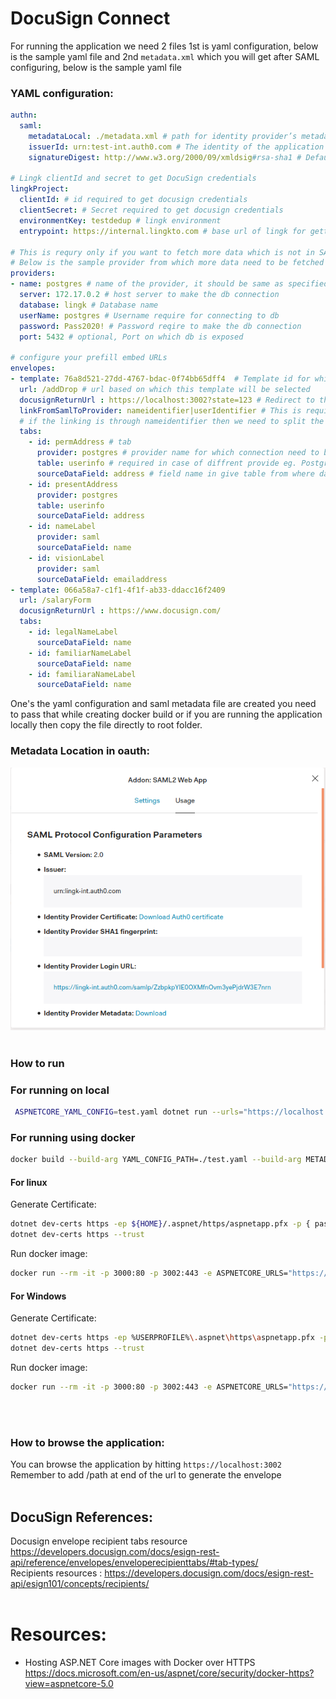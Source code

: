 # DocuSign Connect

For running the application we need 2 files 1st is yaml configuration, below is the sample yaml file and 2nd `metadata.xml` which you will get after SAML configuring, below is the sample yaml file

### YAML configuration:
```yaml
authn:
  saml:
    metadataLocal: ./metadata.xml # path for identity provider’s metadata XML file. 
    issuerId: urn:test-int.auth0.com # The identity of the application registered with the SAML provider.
    signatureDigest: http://www.w3.org/2000/09/xmldsig#rsa-sha1 # Default: SHA1. Digest algorithm to sign SAML messages (optional). Valid values include "SHA1", "SHA256", "SHA384", "SHA512", "RIPEMD160" and "MD5".

# Lingk clientId and secret to get DocuSign credentials
lingkProject:
  clientId: # id required to get docusign credentials
  clientSecret: # Secret required to get docusign credentials
  environmentKey: testdedup # lingk environment 
  entrypoint: https://internal.lingkto.com # base url of lingk for getting the credentials

# This is requry only if you want to fetch more data which is not in SAML assertion 
# Below is the sample provider from which more data need to be fetched
providers:
- name: postgres # name of the provider, it should be same as specified in envelopes tabs configuration below
  server: 172.17.0.2 # host server to make the db connection
  database: lingk # Database name
  userName: postgres # Username require for connecting to db
  password: Pass2020! # Password reqire to make the db connection
  port: 5432 # optional, Port on which db is exposed

# configure your prefill embed URLs
envelopes:
- template: 76a8d521-27dd-4767-bdac-0f74bb65dff4  # Template id for which envelope need to be created, this you will get when configuring template in docusign 
  url: /addDrop # url based on which this template will be selected
  docusignReturnUrl : https://localhost:3002?state=123 # Redirect to this url after completing docusign signing process
  linkFromSamlToProvider: nameidentifier|userIdentifier # This is required to fetch data from provider, first field will be name of saml identifier and second field will be provider identifier, this will form the where clause for example for above configuration it will be 'Where  userIdentifier=[nameidentifier(value of nameidentifier from saml, only id)]'
  # if the linking is through nameidentifier then we need to split the value
  tabs:
    - id: permAddress # tab
      provider: postgres # provider name for which connection need to be made
      table: userinfo # required in case of diffrent provide eg. Postgres
      sourceDataField: address # field name in give table from where data need to be shown on template
    - id: presentAddress       
      provider: postgres
      table: userinfo
      sourceDataField: address
    - id: nameLabel
      provider: saml
      sourceDataField: name      
    - id: visionLabel 
      provider: saml
      sourceDataField: emailaddress
- template: 066a58a7-c1f1-4f1f-ab33-ddacc16f2409
  url: /salaryForm
  docusignReturnUrl : https://www.docusign.com/
  tabs:
    - id: legalNameLabel 
      sourceDataField: name
    - id: familiarNameLabel 
      sourceDataField: name
    - id: familiaraNameLabel 
      sourceDataField: name
```
One's the yaml configuration and saml metadata file are created you need to pass that while creating docker build or if you are running the application locally then copy the file directly to root folder.

### Metadata Location in oauth:  
![Metadata Location in oauth](./metadata.png)
<br/>
<br/>
### How to run

### For running on local

```bash
 ASPNETCORE_YAML_CONFIG=test.yaml dotnet run --urls="https://localhost:3002"
 ```
### For running using docker

```bash
docker build --build-arg YAML_CONFIG_PATH=./test.yaml --build-arg METADATA_PATH=./metadata.xml   -t lingk_redirectore:0.0.1 .
```

#### For linux  
  
  
Generate Certificate: 

```bash
dotnet dev-certs https -ep ${HOME}/.aspnet/https/aspnetapp.pfx -p { password here }
dotnet dev-certs https --trust
```

Run docker image:

```bash
docker run --rm -it -p 3000:80 -p 3002:443 -e ASPNETCORE_URLS="https://+;http://+" -e ASPNETCORE_HTTPS_PORT=8001 -e ASPNETCORE_Kestrel__Certificates__Default__Password="test" -e ASPNETCORE_YAML_CONFIG="test.yaml" -e ASPNETCORE_Kestrel__Certificates__Default__Path=/https/aspnetapp.pfx -v ${HOME}/.aspnet/https:/https/ lingk_redirectore:0.0.1  
```

#### For Windows

Generate Certificate: 

```bash 
dotnet dev-certs https -ep %USERPROFILE%\.aspnet\https\aspnetapp.pfx -p { password here }
dotnet dev-certs https --trust
```

Run docker image:

```bash
docker run --rm -it -p 3000:80 -p 3002:443 -e ASPNETCORE_URLS="https://+;http://+" -e ASPNETCORE_HTTPS_PORT=8001 -e ASPNETCORE_Kestrel__Certificates__Default__Password="test" -e ASPNETCORE_YAML_CONFIG="test.yaml"  -e ASPNETCORE_Kestrel__Certificates__Default__Path=/https/aspnetapp.pfx -v %USERPROFILE%\.aspnet\https:/https/ lingk_redirectore:0.0.1
```
<br/>
<br/>

###  How to browse the application:
You can browse the application by hitting `https://localhost:3002`  
Remember to add /path at end of the url to generate the envelope
<br/>
<br/>

## DocuSign References:
Docusign envelope recipient tabs resource https://developers.docusign.com/docs/esign-rest-api/reference/envelopes/enveloperecipienttabs/#tab-types/  
Recipients resources : https://developers.docusign.com/docs/esign-rest-api/esign101/concepts/recipients/
<br/>
<br/>

# Resources:
* Hosting ASP.NET Core images with Docker over HTTPS https://docs.microsoft.com/en-us/aspnet/core/security/docker-https?view=aspnetcore-5.0